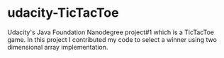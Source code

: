 # udacity-TicTacToe
Udacity's Java Foundation Nanodegree project#1 which is  a  TicTacToe game. In this project I contributed my code to select a winner using two dimensional array implementation.
